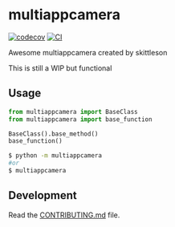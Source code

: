# multiappcamera

[![codecov](https://codecov.io/gh/skittleson/multiAppCamera/branch/main/graph/badge.svg?token=multiAppCamera_token_here)](https://codecov.io/gh/skittleson/multiAppCamera)
[![CI](https://github.com/skittleson/multiAppCamera/actions/workflows/main.yml/badge.svg)](https://github.com/skittleson/multiAppCamera/actions/workflows/main.yml)

Awesome multiappcamera created by skittleson

This is still a WIP but functional
<!--
## Install it from PyPI

```bash
pip install multiappcamera
```
-->
## Usage

```py
from multiappcamera import BaseClass
from multiappcamera import base_function

BaseClass().base_method()
base_function()
```

```bash
$ python -m multiappcamera
#or
$ multiappcamera
```

## Development

Read the [CONTRIBUTING.md](CONTRIBUTING.md) file.
